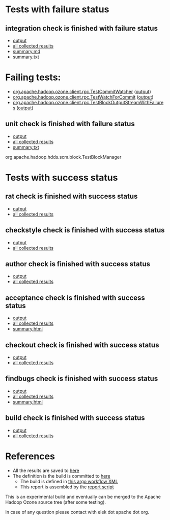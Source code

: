 # Tests with failure status

## integration check is finished with failure status

   * [output](https://raw.githubusercontent.com/elek/ozone-ci-q4/master/pr/pr-hdds-2194-9vxpc/integration/output.log)
   * [all collected results](https://github.com/elek/ozone-ci-q4/tree/master/pr/pr-hdds-2194-9vxpc/integration)
   * [summary.md](https://github.com/elek/ozone-ci-q4/tree/master/pr/pr-hdds-2194-9vxpc/integration/summary.md)
   * [summary.txt](https://github.com/elek/ozone-ci-q4/tree/master/pr/pr-hdds-2194-9vxpc/integration/summary.txt)

# Failing tests: 

 * [org.apache.hadoop.ozone.client.rpc.TestCommitWatcher](hadoop-ozone/integration-test/org.apache.hadoop.ozone.client.rpc.TestCommitWatcher.txt) ([output](hadoop-ozone/integration-test/org.apache.hadoop.ozone.client.rpc.TestCommitWatcher-output.txt))
 * [org.apache.hadoop.ozone.client.rpc.TestWatchForCommit](hadoop-ozone/integration-test/org.apache.hadoop.ozone.client.rpc.TestWatchForCommit.txt) ([output](hadoop-ozone/integration-test/org.apache.hadoop.ozone.client.rpc.TestWatchForCommit-output.txt))
 * [org.apache.hadoop.ozone.client.rpc.TestBlockOutputStreamWithFailures](hadoop-ozone/integration-test/org.apache.hadoop.ozone.client.rpc.TestBlockOutputStreamWithFailures.txt) ([output](hadoop-ozone/integration-test/org.apache.hadoop.ozone.client.rpc.TestBlockOutputStreamWithFailures-output.txt))

## unit check is finished with failure status

   * [output](https://raw.githubusercontent.com/elek/ozone-ci-q4/master/pr/pr-hdds-2194-9vxpc/unit/output.log)
   * [all collected results](https://github.com/elek/ozone-ci-q4/tree/master/pr/pr-hdds-2194-9vxpc/unit)
   * [summary.txt](https://github.com/elek/ozone-ci-q4/tree/master/pr/pr-hdds-2194-9vxpc/unit/summary.txt)

org.apache.hadoop.hdds.scm.block.TestBlockManager


# Tests with success status

## rat check is finished with success status

   * [output](https://raw.githubusercontent.com/elek/ozone-ci-q4/master/pr/pr-hdds-2194-9vxpc/rat/output.log)
   * [all collected results](https://github.com/elek/ozone-ci-q4/tree/master/pr/pr-hdds-2194-9vxpc/rat)


## checkstyle check is finished with success status

   * [output](https://raw.githubusercontent.com/elek/ozone-ci-q4/master/pr/pr-hdds-2194-9vxpc/checkstyle/output.log)
   * [all collected results](https://github.com/elek/ozone-ci-q4/tree/master/pr/pr-hdds-2194-9vxpc/checkstyle)


## author check is finished with success status

   * [output](https://raw.githubusercontent.com/elek/ozone-ci-q4/master/pr/pr-hdds-2194-9vxpc/author/output.log)
   * [all collected results](https://github.com/elek/ozone-ci-q4/tree/master/pr/pr-hdds-2194-9vxpc/author)


## acceptance check is finished with success status

   * [output](https://raw.githubusercontent.com/elek/ozone-ci-q4/master/pr/pr-hdds-2194-9vxpc/acceptance/output.log)
   * [all collected results](https://github.com/elek/ozone-ci-q4/tree/master/pr/pr-hdds-2194-9vxpc/acceptance)
   * [summary.html](https://elek.github.io/ozone-ci-q4/pr/pr-hdds-2194-9vxpc/acceptance/summary.html)


## checkout check is finished with success status

   * [output](https://raw.githubusercontent.com/elek/ozone-ci-q4/master/pr/pr-hdds-2194-9vxpc/checkout/output.log)
   * [all collected results](https://github.com/elek/ozone-ci-q4/tree/master/pr/pr-hdds-2194-9vxpc/checkout)


## findbugs check is finished with success status

   * [output](https://raw.githubusercontent.com/elek/ozone-ci-q4/master/pr/pr-hdds-2194-9vxpc/findbugs/output.log)
   * [all collected results](https://github.com/elek/ozone-ci-q4/tree/master/pr/pr-hdds-2194-9vxpc/findbugs)
   * [summary.html](https://elek.github.io/ozone-ci-q4/pr/pr-hdds-2194-9vxpc/findbugs/summary.html)


## build check is finished with success status

   * [output](https://raw.githubusercontent.com/elek/ozone-ci-q4/master/pr/pr-hdds-2194-9vxpc/build/output.log)
   * [all collected results](https://github.com/elek/ozone-ci-q4/tree/master/pr/pr-hdds-2194-9vxpc/build)




# References

 * All the results are saved to [here](https://github.com/elek/ozone-ci-q4/tree/master/pr/pr-hdds-2194-9vxpc/)
 * The definition is the build is committed to [here](https://github.com/elek/argo-ozone)
    * The build is defined in [this argo workflow XML](https://github.com/elek/argo-ozone/blob/master/ozone-build.yaml)
    * This report is assembled by the [report script](https://github.com/elek/argo-ozone/blob/master/scripts/report.sh)

This is an experimental build and eventually can be merged to the Apache Hadoop Ozone source tree (after some testing).

In case of any question please contact with elek dot apache dot org.
